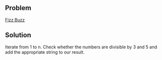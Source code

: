 ## Problem

[Fizz Buzz](https://leetcode.com/explore/interview/card/top-interview-questions-easy/102/math/743/)

## Solution

Iterate from 1 to n. Check whether the numbers are divisible by 3 and 5 and add the appropriate string to our result.